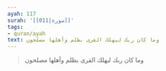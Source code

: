 ```yaml
---
ayah: 117
surah: '[[011|سورة]]'
tags:
- quran/ayah
text: وما كان ربك ليهلك القرى بظلم وأهلها مصلحون
---
```

> وما كان ربك ليهلك القرى بظلم وأهلها مصلحون
